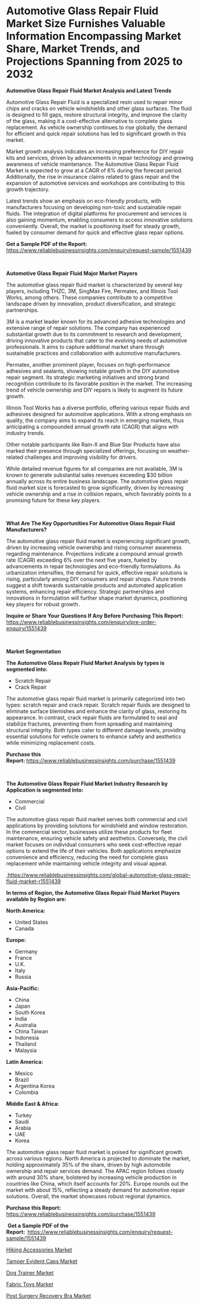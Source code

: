 <p><h1>Automotive Glass Repair Fluid Market Size Furnishes Valuable Information Encompassing Market Share, Market Trends, and Projections Spanning from 2025 to 2032</h1></p><p><strong>Automotive Glass Repair Fluid Market Analysis and Latest Trends</strong></p>
<p><p>Automotive Glass Repair Fluid is a specialized resin used to repair minor chips and cracks on vehicle windshields and other glass surfaces. The fluid is designed to fill gaps, restore structural integrity, and improve the clarity of the glass, making it a cost-effective alternative to complete glass replacement. As vehicle ownership continues to rise globally, the demand for efficient and quick repair solutions has led to significant growth in this market.</p><p>Market growth analysis indicates an increasing preference for DIY repair kits and services, driven by advancements in repair technology and growing awareness of vehicle maintenance. The Automotive Glass Repair Fluid Market is expected to grow at a CAGR of 6% during the forecast period. Additionally, the rise in insurance claims related to glass repair and the expansion of automotive services and workshops are contributing to this growth trajectory. </p><p>Latest trends show an emphasis on eco-friendly products, with manufacturers focusing on developing non-toxic and sustainable repair fluids. The integration of digital platforms for procurement and services is also gaining momentum, enabling consumers to access innovative solutions conveniently. Overall, the market is positioning itself for steady growth, fueled by consumer demand for quick and effective glass repair options.</p></p>
<p><strong>Get a Sample PDF of the Report:&nbsp;</strong> <a href="https://www.reliablebusinessinsights.com/enquiry/request-sample/1551439?utm_campaign=60&utm_medium=2&utm_source=Github&utm_content=ia&utm_term=04042025&utm_id=automotive-glass-repair-fluid">https://www.reliablebusinessinsights.com/enquiry/request-sample/1551439</a></p>
<p>&nbsp;</p>
<p><strong>Automotive Glass Repair Fluid Major Market Players</strong></p>
<p><p>The automotive glass repair fluid market is characterized by several key players, including THZC, 3M, SingMax Fire, Permatex, and Illinois Tool Works, among others. These companies contribute to a competitive landscape driven by innovation, product diversification, and strategic partnerships.</p><p>3M is a market leader known for its advanced adhesive technologies and extensive range of repair solutions. The company has experienced substantial growth due to its commitment to research and development, driving innovative products that cater to the evolving needs of automotive professionals. It aims to capture additional market share through sustainable practices and collaboration with automotive manufacturers.</p><p>Permatex, another prominent player, focuses on high-performance adhesives and sealants, showing notable growth in the DIY automotive repair segment. Its strategic marketing initiatives and strong brand recognition contribute to its favorable position in the market. The increasing trend of vehicle ownership and DIY repairs is likely to augment its future growth.</p><p>Illinois Tool Works has a diverse portfolio, offering various repair fluids and adhesives designed for automotive applications. With a strong emphasis on quality, the company aims to expand its reach in emerging markets, thus anticipating a compounded annual growth rate (CAGR) that aligns with industry trends.</p><p>Other notable participants like Rain-X and Blue Star Products have also marked their presence through specialized offerings, focusing on weather-related challenges and improving visibility for drivers.</p><p>While detailed revenue figures for all companies are not available, 3M is known to generate substantial sales revenues exceeding $30 billion annually across its entire business landscape. The automotive glass repair fluid market size is forecasted to grow significantly, driven by increasing vehicle ownership and a rise in collision repairs, which favorably points to a promising future for these key players.</p></p>
<p>&nbsp;</p>
<p><strong>What Are The Key Opportunities For Automotive Glass Repair Fluid Manufacturers?</strong></p>
<p><p>The automotive glass repair fluid market is experiencing significant growth, driven by increasing vehicle ownership and rising consumer awareness regarding maintenance. Projections indicate a compound annual growth rate (CAGR) exceeding 6% over the next five years, fueled by advancements in repair technologies and eco-friendly formulations. As urbanization intensifies, the demand for quick, effective repair solutions is rising, particularly among DIY consumers and repair shops. Future trends suggest a shift towards sustainable products and automated application systems, enhancing repair efficiency. Strategic partnerships and innovations in formulation will further shape market dynamics, positioning key players for robust growth.</p></p>
<p><strong>Inquire or Share Your Questions If Any Before Purchasing This Report:</strong> <a href="https://www.reliablebusinessinsights.com/enquiry/pre-order-enquiry/1551439?utm_campaign=60&utm_medium=2&utm_source=Github&utm_content=ia&utm_term=04042025&utm_id=automotive-glass-repair-fluid">https://www.reliablebusinessinsights.com/enquiry/pre-order-enquiry/1551439</a></p>
<p>&nbsp;</p>
<p><strong>Market Segmentation</strong></p>
<p><strong>The Automotive Glass Repair Fluid Market Analysis by types is segmented into:</strong></p>
<p><ul><li>Scratch Repair</li><li>Crack Repair</li></ul></p>
<p><p>The automotive glass repair fluid market is primarily categorized into two types: scratch repair and crack repair. Scratch repair fluids are designed to eliminate surface blemishes and enhance the clarity of glass, restoring its appearance. In contrast, crack repair fluids are formulated to seal and stabilize fractures, preventing them from spreading and maintaining structural integrity. Both types cater to different damage levels, providing essential solutions for vehicle owners to enhance safety and aesthetics while minimizing replacement costs.</p></p>
<p><strong>Purchase this Report:&nbsp;</strong><a href="https://www.reliablebusinessinsights.com/purchase/1551439?utm_campaign=60&utm_medium=2&utm_source=Github&utm_content=ia&utm_term=04042025&utm_id=automotive-glass-repair-fluid">https://www.reliablebusinessinsights.com/purchase/1551439</a></p>
<p>&nbsp;</p>
<p><strong>The Automotive Glass Repair Fluid Market Industry Research by Application is segmented into:</strong></p>
<p><ul><li>Commercial</li><li>Civil</li></ul></p>
<p><p>The automotive glass repair fluid market serves both commercial and civil applications by providing solutions for windshield and window restoration. In the commercial sector, businesses utilize these products for fleet maintenance, ensuring vehicle safety and aesthetics. Conversely, the civil market focuses on individual consumers who seek cost-effective repair options to extend the life of their vehicles. Both applications emphasize convenience and efficiency, reducing the need for complete glass replacement while maintaining vehicle integrity and visual appeal.</p></p>
<p><a href="https://www.reliablebusinessinsights.com/global-automotive-glass-repair-fluid-market-r1551439?utm_campaign=60&utm_medium=2&utm_source=Github&utm_content=ia&utm_term=04042025&utm_id=automotive-glass-repair-fluid">&nbsp;https://www.reliablebusinessinsights.com/global-automotive-glass-repair-fluid-market-r1551439</a></p>
<p><strong>In terms of Region, the Automotive Glass Repair Fluid Market Players available by Region are:</strong></p>
<p>
    <p> <strong> North America: </strong>
        <ul>
            <li>United States</li>
            <li>Canada</li>
        </ul>
        </p> 
    <p> <strong> Europe: </strong>
        <ul>
            <li>Germany</li>
            <li>France</li>
            <li>U.K.</li>
            <li>Italy</li>
            <li>Russia</li>
        </ul>
        </p> 
    <p> <strong> Asia-Pacific: </strong>
        <ul>
            <li>China</li>
            <li>Japan</li>
            <li>South Korea</li>
            <li>India</li>
            <li>Australia</li>
            <li>China Taiwan</li>
            <li>Indonesia</li>
            <li>Thailand</li>
            <li>Malaysia</li>
        </ul>
        </p> 
    <p> <strong> Latin America: </strong>
        <ul>
            <li>Mexico</li>
            <li>Brazil</li>
            <li>Argentina Korea</li>
            <li>Colombia</li>
        </ul>
        </p> 
    <p> <strong> Middle East & Africa: </strong>
        <ul>
            <li>Turkey</li>
            <li>Saudi</li>
            <li>Arabia</li>
            <li>UAE</li>
            <li>Korea</li>
        </ul>
    </p>
    </p>
<p><p>The automotive glass repair fluid market is poised for significant growth across various regions. North America is projected to dominate the market, holding approximately 35% of the share, driven by high automobile ownership and repair services demand. The APAC region follows closely with around 30% share, bolstered by increasing vehicle production in countries like China, which itself accounts for 20%. Europe rounds out the market with about 15%, reflecting a steady demand for automotive repair solutions. Overall, the market showcases robust regional dynamics.</p></p>
<p><strong>Purchase this Report: </strong><a href="https://www.reliablebusinessinsights.com/purchase/1551439?utm_campaign=60&utm_medium=2&utm_source=Github&utm_content=ia&utm_term=04042025&utm_id=automotive-glass-repair-fluid">https://www.reliablebusinessinsights.com/purchase/1551439</a></p>
<p>&nbsp;<strong>Get a Sample PDF of the Report:&nbsp;&nbsp;</strong><a href="https://www.reliablebusinessinsights.com/enquiry/request-sample/1551439?utm_campaign=60&utm_medium=2&utm_source=Github&utm_content=ia&utm_term=04042025&utm_id=automotive-glass-repair-fluid">https://www.reliablebusinessinsights.com/enquiry/request-sample/1551439</a></p>
<p><strong></strong></p>
<p><p><a href="https://github.com/borknyberg/Market-Research-Report-List-1/blob/main/hiking-accessories-market.md?utm_campaign=60&utm_medium=2&utm_source=Github&utm_content=ia&utm_term=04042025&utm_id=automotive-glass-repair-fluid">Hiking Accessories Market</a></p><p><a href="https://github.com/joubehobock75/Market-Research-Report-List-1/blob/main/tamper-evident-caps-market.md?utm_campaign=60&utm_medium=2&utm_source=Github&utm_content=ia&utm_term=04042025&utm_id=automotive-glass-repair-fluid">Tamper Evident Caps Market</a></p><p><a href="https://github.com/puhakhommabh/Market-Research-Report-List-1/blob/main/dog-trainer-market.md?utm_campaign=60&utm_medium=2&utm_source=Github&utm_content=ia&utm_term=04042025&utm_id=automotive-glass-repair-fluid">Dog Trainer Market</a></p><p><a href="https://github.com/mynaoanes/Market-Research-Report-List-1/blob/main/fabric-toys-market.md?utm_campaign=60&utm_medium=2&utm_source=Github&utm_content=ia&utm_term=04042025&utm_id=automotive-glass-repair-fluid">Fabric Toys Market</a></p><p><a href="https://github.com/ozolsgasko02/Market-Research-Report-List-1/blob/main/post-surgery-recovery-bra-market.md?utm_campaign=60&utm_medium=2&utm_source=Github&utm_content=ia&utm_term=04042025&utm_id=automotive-glass-repair-fluid">Post Surgery Recovery Bra Market</a></p></p>